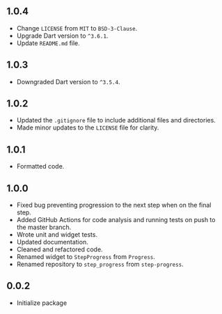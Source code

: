 ## 1.0.4

* Change `LICENSE` from `MIT` to `BSD-3-Clause`.
* Upgrade Dart version to `^3.6.1`.
* Update `README.md` file.

## 1.0.3

* Downgraded Dart version to `^3.5.4`.

## 1.0.2
* Updated the `.gitignore` file to include additional files and directories.
* Made minor updates to the `LICENSE` file for clarity.


## 1.0.1

* Formatted code.

## 1.0.0

* Fixed bug preventing progression to the next step when on the final step.
* Added GitHub Actions for code analysis and running tests on push to the master branch.
* Wrote unit and widget tests.
* Updated documentation.
* Cleaned and refactored code.
* Renamed widget to `StepProgress` from `Progress`.
* Renamed repository to `step_progress` from `step-progress`.

## 0.0.2

* Initialize package
